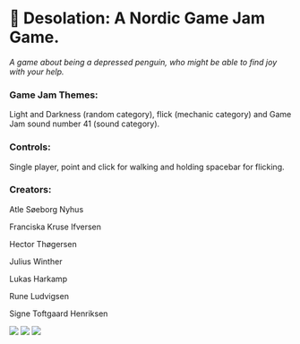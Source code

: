 
# 🐧 Desolation: A Nordic Game Jam Game.

*A game about being a depressed penguin, who might be able to find joy with your help.*

### Game Jam Themes:

Light and Darkness (random category), flick (mechanic category) and Game Jam sound number 41 (sound category). 

### Controls: 

Single player, point and click for walking and holding spacebar for flicking. 

### Creators:

Atle Søeborg Nyhus

Franciska Kruse Ifversen

Hector Thøgersen

Julius Winther

Lukas Harkamp

Rune Ludvigsen

Signe Toftgaard Henriksen

![](https://img.itch.zone/aW1hZ2UvMTUxMDQyMi84ODA0NTk4LmpwZw==/347x500/wSlWe2.jpg)
![](https://img.itch.zone/aW1hZ2UvMTUxMDQyMi84ODA0NTk5LmpwZw==/347x500/Lw4Fkl.jpg)
![](https://img.itch.zone/aW1hZ2UvMTUxMDQyMi84ODA0NjAwLmpwZw==/347x500/9Ob3sk.jpg)
